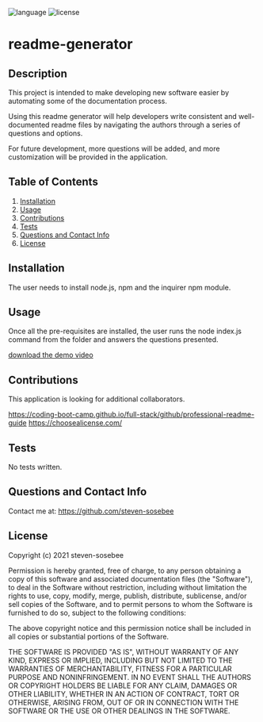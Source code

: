 
![language](https://img.shields.io/github/languages/top/steven-sosebee/readme-generator)
![license](https://img.shields.io/github/license/steven-sosebee/readme-generator)


# readme-generator

## Description

This project is intended to make developing new software easier by automating some of the documentation process.

Using this readme generator will help developers write consistent and well-documented readme files by navigating the authors through a series of questions and options.

For future development, more questions will be added, and more customization will be provided in the application.

## Table of Contents
1. [Installation](#installation)
2. [Usage](#usage)
3. [Contributions](#contributions)
4. [Tests](#tests)
5. [Questions and Contact Info](#questions-and-contact-info)
6. [License](#license)

## Installation

The user needs to install node.js, npm and the inquirer npm module.

## Usage

Once all the pre-requisites are installed, the user runs the node index.js command from the folder and answers the questions presented.

[download the demo video](../media/readme-demo.webm)

## Contributions

This application is looking for additional collaborators.

https://coding-boot-camp.github.io/full-stack/github/professional-readme-guide
https://choosealicense.com/

## Tests

No tests written.

## Questions and Contact Info

Contact me at: https://github.com/steven-sosebee

## License
Copyright (c) 2021 steven-sosebee

Permission is hereby granted, free of charge, to any person obtaining a copy
of this software and associated documentation files (the "Software"), to deal
in the Software without restriction, including without limitation the rights
to use, copy, modify, merge, publish, distribute, sublicense, and/or sell
copies of the Software, and to permit persons to whom the Software is
furnished to do so, subject to the following conditions:

The above copyright notice and this permission notice shall be included in all
copies or substantial portions of the Software.

THE SOFTWARE IS PROVIDED "AS IS", WITHOUT WARRANTY OF ANY KIND, EXPRESS OR
IMPLIED, INCLUDING BUT NOT LIMITED TO THE WARRANTIES OF MERCHANTABILITY,
FITNESS FOR A PARTICULAR PURPOSE AND NONINFRINGEMENT. IN NO EVENT SHALL THE
AUTHORS OR COPYRIGHT HOLDERS BE LIABLE FOR ANY CLAIM, DAMAGES OR OTHER
LIABILITY, WHETHER IN AN ACTION OF CONTRACT, TORT OR OTHERWISE, ARISING FROM,
OUT OF OR IN CONNECTION WITH THE SOFTWARE OR THE USE OR OTHER DEALINGS IN THE
SOFTWARE.
